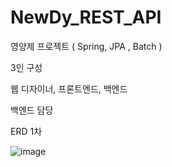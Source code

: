 # NewDy_REST_API
영양제 프로젝트 ( Spring, JPA , Batch )

3인 구성

웹 디자이너, 프론트엔드, 백엔드

백엔드 담당

ERD 1차

![image](https://github.com/LeeJaeYoung0706/NewDy_REST_APII/assets/148510209/540a2040-1240-48b8-a9ee-c543350a5a06)
